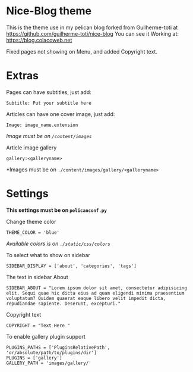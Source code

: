 # Nice-Blog theme
This is the theme use in my pelican blog forked from Guilherme-toti at https://github.com/guilherme-toti/nice-blog
You can see it Working at: https://blog.colacoweb.net

Fixed pages not showing on Menu, and added Copyright text.

# Extras

Pages can have subtitles, just add:
```
Subtitle: Put your subtitle here
```

Articles can have one cover image, just add:
```
Image: image_name.extension
```
*Image must be on `/content/images`*

Article image gallery
```
gallery:<galleryname>
```
*Images must be on `./content/images/gallery/<galleryname>`

# Settings

**This settings must be on `pelicanconf.py`**

Change theme color
```
THEME_COLOR = 'blue'
```
*Available colors is on `./static/css/colors`*

To select what to show on sidebar
```
SIDEBAR_DISPLAY = ['about', 'categories', 'tags']
```

The text in sidebar About
```
SIDEBAR_ABOUT = "Lorem ipsum dolor sit amet, consectetur adipisicing elit. Sequi quae hic dicta eius ad quam eligendi minima praesentium voluptatum? Quidem quaerat eaque libero velit impedit dicta, repudiandae sapiente. Deserunt, excepturi."
```

Copyright text
```
COPYRIGHT = "Text Here "
```

To enable gallery plugin support
```
PLUGINS_PATHS = ['PluginsRelativePath', 'or/absolute/path/to/plugins/dir']
PLUGINS = ['gallery']
GALLERY_PATH = 'images/gallery/'
```

